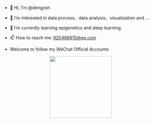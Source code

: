 - 👋 Hi, I’m @dengxsh
- 👀 I’m interested in data process、data analysis、visualization and ...
- 🌱 I’m currently learning epigenetics and deep learning.
- 📫 How to reach me: 920466915@qq.com

- Welcome to follow my WeChat Official Accounts
<div align="center"><img width=200, height=200 src="https://github.com/user-attachments/assets/4e9f870f-1593-40a5-a85c-03f811879edf" /></div>

<!---
dxsbiocc/dxsbiocc is a ✨ special ✨ repository because its `README.md` (this file) appears on your GitHub profile.
You can click the Preview link to take a look at your changes.
--->
